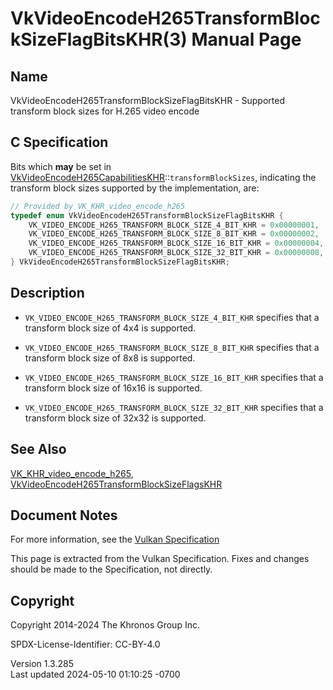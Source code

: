 # VkVideoEncodeH265TransformBlockSizeFlagBitsKHR(3) Manual Page

## Name

VkVideoEncodeH265TransformBlockSizeFlagBitsKHR - Supported transform
block sizes for H.265 video encode



## <a href="#_c_specification" class="anchor"></a>C Specification

Bits which **may** be set in
[VkVideoEncodeH265CapabilitiesKHR](https://registry.khronos.org/vulkan/specs/1.3-extensions/man/html/VkVideoEncodeH265CapabilitiesKHR.html)::`transformBlockSizes`,
indicating the transform block sizes supported by the implementation,
are:

``` c
// Provided by VK_KHR_video_encode_h265
typedef enum VkVideoEncodeH265TransformBlockSizeFlagBitsKHR {
    VK_VIDEO_ENCODE_H265_TRANSFORM_BLOCK_SIZE_4_BIT_KHR = 0x00000001,
    VK_VIDEO_ENCODE_H265_TRANSFORM_BLOCK_SIZE_8_BIT_KHR = 0x00000002,
    VK_VIDEO_ENCODE_H265_TRANSFORM_BLOCK_SIZE_16_BIT_KHR = 0x00000004,
    VK_VIDEO_ENCODE_H265_TRANSFORM_BLOCK_SIZE_32_BIT_KHR = 0x00000008,
} VkVideoEncodeH265TransformBlockSizeFlagBitsKHR;
```

## <a href="#_description" class="anchor"></a>Description

- `VK_VIDEO_ENCODE_H265_TRANSFORM_BLOCK_SIZE_4_BIT_KHR` specifies that a
  transform block size of 4x4 is supported.

- `VK_VIDEO_ENCODE_H265_TRANSFORM_BLOCK_SIZE_8_BIT_KHR` specifies that a
  transform block size of 8x8 is supported.

- `VK_VIDEO_ENCODE_H265_TRANSFORM_BLOCK_SIZE_16_BIT_KHR` specifies that
  a transform block size of 16x16 is supported.

- `VK_VIDEO_ENCODE_H265_TRANSFORM_BLOCK_SIZE_32_BIT_KHR` specifies that
  a transform block size of 32x32 is supported.

## <a href="#_see_also" class="anchor"></a>See Also

[VK_KHR_video_encode_h265](https://registry.khronos.org/vulkan/specs/1.3-extensions/man/html/VK_KHR_video_encode_h265.html),
[VkVideoEncodeH265TransformBlockSizeFlagsKHR](https://registry.khronos.org/vulkan/specs/1.3-extensions/man/html/VkVideoEncodeH265TransformBlockSizeFlagsKHR.html)

## <a href="#_document_notes" class="anchor"></a>Document Notes

For more information, see the <a
href="https://registry.khronos.org/vulkan/specs/1.3-extensions/html/vkspec.html#VkVideoEncodeH265TransformBlockSizeFlagBitsKHR"
target="_blank" rel="noopener">Vulkan Specification</a>

This page is extracted from the Vulkan Specification. Fixes and changes
should be made to the Specification, not directly.

## <a href="#_copyright" class="anchor"></a>Copyright

Copyright 2014-2024 The Khronos Group Inc.

SPDX-License-Identifier: CC-BY-4.0

Version 1.3.285  
Last updated 2024-05-10 01:10:25 -0700
